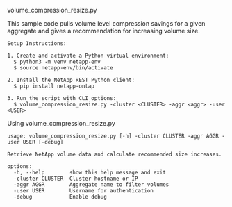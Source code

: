 volume_compression_resize.py

This sample code pulls volume level compression savings for a given aggregate
and gives a recommendation for increasing volume size.

```
Setup Instructions:
 
1. Create and activate a Python virtual environment:
  $ python3 -m venv netapp-env
  $ source netapp-env/bin/activate

2. Install the NetApp REST Python client:
  $ pip install netapp-ontap

3. Run the script with CLI options:
  $ volume_compression_resize.py -cluster <CLUSTER> -aggr <aggr> -user <USER>
```

Using volume_compression_resize.py
```
usage: volume_compression_resize.py [-h] -cluster CLUSTER -aggr AGGR -user USER [-debug]

Retrieve NetApp volume data and calculate recommended size increases.

options:
  -h, --help        show this help message and exit
  -cluster CLUSTER  Cluster hostname or IP
  -aggr AGGR        Aggregate name to filter volumes
  -user USER        Username for authentication
  -debug            Enable debug
```
